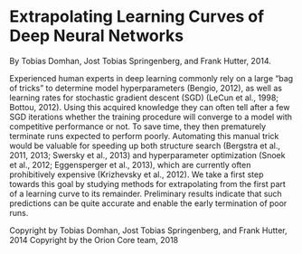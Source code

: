 # Extrapolating Learning Curves of Deep Neural Networks

By Tobias Domhan, Jost Tobias Springenberg, and Frank Hutter, 2014.

Experienced human experts in deep learning commonly rely on a large “bag of tricks” to
determine model hyperparameters (Bengio, 2012), as well as learning rates for stochastic
gradient descent (SGD) (LeCun et al., 1998; Bottou, 2012). Using this acquired knowledge
they can often tell after a few SGD iterations whether the training procedure will converge
to a model with competitive performance or not. To save time, they then prematurely
terminate runs expected to perform poorly. Automating this manual trick would be valuable
for speeding up both structure search (Bergstra et al., 2011, 2013; Swersky et al., 2013) and
hyperparameter optimization (Snoek et al., 2012; Eggensperger et al., 2013), which are
currently often prohibitively expensive (Krizhevsky et al., 2012).
We take a first step towards this goal by studying methods for extrapolating from
the first part of a learning curve to its remainder. Preliminary results indicate that such
predictions can be quite accurate and enable the early termination of poor runs.

Copyright by Tobias Domhan, Jost Tobias Springenberg, and Frank Hutter, 2014
Copyright by the Orion Core team, 2018
